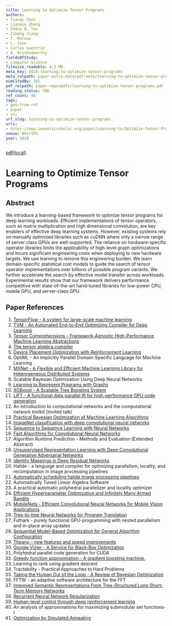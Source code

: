 ```yaml
---
title: Learning to Optimize Tensor Programs
authors:
- Tianqi Chen
- Lianmin Zheng
- Eddie Q. Yan
- Ziheng Jiang
- T. Moreau
- L. Ceze
- Carlos Guestrin
- A. Krishnamurthy
fieldsOfStudy:
- Computer Science
filesize_readable: 4.2 MB
meta_key: 2018-learning-to-optimize-tensor-programs
meta_relpath: paper-extra-data/pdf-meta/learning-to-optimize-tensor-programs.yaml
numCitedBy: 181
pdf_relpath: paper-repo/pdfs/learning-to-optimize-tensor-programs.pdf
reading_status: TBD
ref_count: 46
tags:
- gen-from-ref
- paper
- stc
url_slug: learning-to-optimize-tensor-programs
urls:
- https://www.semanticscholar.org/paper/Learning-to-Optimize-Tensor-Programs-Chen-Zheng/cb91c2f8d3cac0b655a39be318b603334eb18987
venue: NeurIPS
year: 2018
---
```


[pdf(local)](../../paper-repo/pdfs/learning-to-optimize-tensor-programs.pdf)

# Learning to Optimize Tensor Programs

## Abstract

We introduce a learning-based framework to optimize tensor programs for deep learning workloads. Efficient implementations of tensor operators, such as matrix multiplication and high dimensional convolution, are key enablers of effective deep learning systems. However, existing systems rely on manually optimized libraries such as cuDNN where only a narrow range of server class GPUs are well-supported. The reliance on hardware-specific operator libraries limits the applicability of high-level graph optimizations and incurs significant engineering costs when deploying to new hardware targets. We use learning to remove this engineering burden. We learn domain-specific statistical cost models to guide the search of tensor operator implementations over billions of possible program variants. We further accelerate the search by effective model transfer across workloads. Experimental results show that our framework delivers performance competitive with state-of-the-art hand-tuned libraries for low-power CPU, mobile GPU, and server-class GPU.

## Paper References

1. [TensorFlow - A system for large-scale machine learning](2016-tensorflow-a-system-for-large-scale-machine-learning.md)
2. [TVM - An Automated End-to-End Optimizing Compiler for Deep Learning](2018-tvm-an-automated-end-to-end-optimizing-compiler-for-deep-learning.md)
3. [Tensor Comprehensions - Framework-Agnostic High-Performance Machine Learning Abstractions](2018-tensor-comprehensions-framework-agnostic-high-performance-machine-learning-abstractions.md)
4. [The tensor algebra compiler](2017-the-tensor-algebra-compiler.md)
5. [Device Placement Optimization with Reinforcement Learning](2017-device-placement-optimization-with-reinforcement-learning.md)
6. OptiML - An Implicitly Parallel Domain-Specific Language for Machine Learning
7. [MXNet - A Flexible and Efficient Machine Learning Library for Heterogeneous Distributed Systems](2015-mxnet-a-flexible-and-efficient-machine-learning-library-for-heterogeneous-distributed-systems.md)
8. Scalable Bayesian Optimization Using Deep Neural Networks
9. [Learning to Represent Programs with Graphs](2018-learning-to-represent-programs-with-graphs.md)
10. [XGBoost - A Scalable Tree Boosting System](2016-xgboost-a-scalable-tree-boosting-system.md)
11. [LIFT - A functional data-parallel IR for high-performance GPU code generation](2017-lift-a-functional-data-parallel-ir-for-high-performance-gpu-code-generation.md)
12. An introduction to computational networks and the computational network toolkit (invited talk)
13. [Practical Bayesian Optimization of Machine Learning Algorithms](2012-practical-bayesian-optimization-of-machine-learning-algorithms.md)
14. [ImageNet classification with deep convolutional neural networks](2012-imagenet-classification-with-deep-convolutional-neural-networks.md)
15. [Sequence to Sequence Learning with Neural Networks](2014-sequence-to-sequence-learning-with-neural-networks.md)
16. [Fast Algorithms for Convolutional Neural Networks](2016-fast-algorithms-for-convolutional-neural-networks.md)
17. Algorithm Runtime Prediction - Methods and Evaluation (Extended Abstract)
18. [Unsupervised Representation Learning with Deep Convolutional Generative Adversarial Networks](2016-unsupervised-representation-learning-with-deep-convolutional-generative-adversarial-networks.md)
19. [Identity Mappings in Deep Residual Networks](2016-identity-mappings-in-deep-residual-networks.md)
20. Halide - a language and compiler for optimizing parallelism, locality, and recomputation in image processing pipelines
21. [Automatically scheduling halide image processing pipelines](2016-automatically-scheduling-halide-image-processing-pipelines.md)
22. Automatically Tuned Linear Algebra Software
23. A practical automatic polyhedral parallelizer and locality optimizer
24. [Efficient Hyperparameter Optimization and Infinitely Many Armed Bandits](2016-efficient-hyperparameter-optimization-and-infinitely-many-armed-bandits.md)
25. [MobileNets - Efficient Convolutional Neural Networks for Mobile Vision Applications](2017-mobilenets-efficient-convolutional-neural-networks-for-mobile-vision-applications.md)
26. [Tree-to-tree Neural Networks for Program Translation](2018-tree-to-tree-neural-networks-for-program-translation.md)
27. Futhark - purely functional GPU-programming with nested parallelism and in-place array updates
28. [Sequential Model-Based Optimization for General Algorithm Configuration](2011-sequential-model-based-optimization-for-general-algorithm-configuration.md)
29. [Theano - new features and speed improvements](2012-theano-new-features-and-speed-improvements.md)
30. [Google Vizier - A Service for Black-Box Optimization](2017-google-vizier-a-service-for-black-box-optimization.md)
31. Polyhedral parallel code generation for CUDA
32. [Greedy function approximation - A gradient boosting machine.](2001-greedy-function-approximation-a-gradient-boosting-machine.md)
33. Learning to rank using gradient descent
34. Tractability - Practical Approaches to Hard Problems
35. [Taking the Human Out of the Loop - A Review of Bayesian Optimization](2016-taking-the-human-out-of-the-loop-a-review-of-bayesian-optimization.md)
36. FFTW - an adaptive software architecture for the FFT
37. [Improved Semantic Representations From Tree-Structured Long Short-Term Memory Networks](2015-improved-semantic-representations-from-tree-structured-long-short-term-memory-networks.md)
38. [Recurrent Neural Network Regularization](2014-recurrent-neural-network-regularization.md)
39. [Human-level control through deep reinforcement learning](2015-human-level-control-through-deep-reinforcement-learning.md)
40. An analysis of approximations for maximizing submodular set functions-I
41. [Optimization by Simulated Annealing](1983-optimization-by-simulated-annealing.md)
